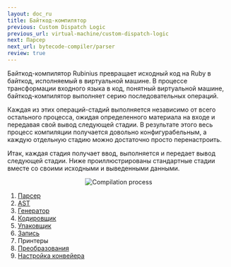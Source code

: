 ```yaml
---
layout: doc_ru
title: Байткод-компилятор
previous: Custom Dispatch Logic
previous_url: virtual-machine/custom-dispatch-logic
next: Парсер
next_url: bytecode-compiler/parser
review: true
---
```


Байткод-компилятор Rubinius превращает исходный код на Ruby в байткод,
исполняемый в виртуальной машине. В процессе трансформации входного языка в
код, понятный виртуальной машине, байткод-компилятор выполняет серию
последовательных операций.

Каждая из этих операций-стадий выполняется независимо от всего остального процесса,
ожидая определенного материала на входе и передавая свой вывод следующей
стадии. В результате этого весь процесс компиляции получается довольно
конфигурабельным, а каждую отдельную стадию можно достаточно просто
перенастроить.

Итак, каждая стадия получает ввод, выполняется и передает вывод следующей
стадии. Ниже проиллюстрированы стандартные стадии вместе со своими исходными и
выведенными данными.

<div style="text-align: center; width: 100%">
  <img src="/images/compilation_process.png" alt="Compilation process" />
</div>

1. [Парсер](/doc/ru/bytecode-compiler/parser/)
1. [AST](/doc/ru/bytecode-compiler/ast/)
1. [Генератор](/doc/ru/bytecode-compiler/generator/)
1. [Кодировщик](/doc/en/bytecode-compiler/encoder/)
1. [Упаковщик](/doc/en/bytecode-compiler/packager/)
1. [Запись](/doc/en/bytecode-compiler/writer/)
1. Принтеры
1. [Преобразования](/doc/ru/bytecode-compiler/transformations/)
1. [Настройка конвейера](/doc/ru/bytecode-compiler/generator/)
